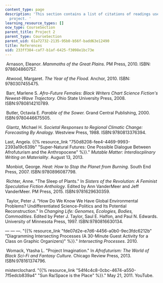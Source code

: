 ```yaml
---
content_type: page
description: 'This section contains a list of citations of readings used for this
  project. '
learning_resource_types: []
ocw_type: CourseSection
parent_title: Project 2
parent_type: CourseSection
parent_uid: 61a72732-2135-95b0-b56f-badd63e12490
title: References
uid: 233ff384-caf7-b1af-6425-f3098e1bc73e
---
```


 Arnason, Eleanor. _Mammoths of the Great Plains._ PM Press, 2010. ISBN: 978604860757.

 Atwood, Margaret. _The Year of the Flood._ Anchor, 2010. ISBN: 9780307455475.

 Barr, Marlene S. _Afro-Future Females: Black Writers Chart Science Fiction's Newest-Wave Trajectory._ Ohio State University Press, 2008. ISBN:9780814210789.

 Butler, Octavia E. _Parable of the Sower._ Grand Central Publishing, 2000. ISBN:9780446675505.

 Glantz, Michael H. _Societal Responses to Regional Climatic Change: Forecasting By Analogy._ Westview Press, 1988. ISBN:9780813376394.

Last, Angela. {{% resource_link "750d8208-fee4-4469-9993-2393a19c639b" "Super-Natural Futures: One Possible Dialogue Between Afrofuturism and the Anthropocene" %}}." _Mutable Matter: Interdiscplinary Writing on Materiality_. August 13, 2013. 

 Monbiot, George. _Heat: How to Stop the Planet from Burning._ South End Press, 2007. ISBN:9780896087798.

 Richter, Anne. "The Sleep of Plants." In _Sisters of the Revolution: A Feminist Speculative Fiction Anthology_. Edited by Ann VanderMeer and Jeff VanderMeer. PM Press, 2015. ISBN:9781629630359.

 Taylor, Peter J. "How Do We Know We Have Global Environmental Problems? Undifferentiated Science-Politics and Its Potential Reconstruction." In _Changing Life: Genomes, Ecologies, Bodies, Commodities_. Edited by Peter J. Taylor, Saul E. Halfon, and Paul N. Edwards. University of Minnesota Press, 1997. ISBN:9780816630134.

— — —. "{{% resource_link "fde07d2e-e7d6-4456-a0b0-9ec3fdc6212b" "Diagramming Intersecting Processes (A 30-Minute Guest Activity for a Class on Graphic Organizers)" %}}." _Intersecting Processes_. 2010.

 Womack, Ytasha L. "Project Imagination." In _Afrofuturism: The World of Black Sci-Fi and Fantasy Culture_. Chicago Review Press, 2013. ISBN:978161374796.

misterclochard. "{{% resource_link "54f4c4c8-0cbc-4674-a550-7f5edcb839a4" "Sun Ra/Space is the Place" %}}." May 21, 2011. YouTube.